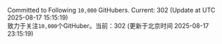 Committed to Following `10,000` GitHubers. Current: <!-- FOLLOWING_COUNT -->302<!-- FOLLOWING_COUNT --> (Update at UTC <!-- LAST_UPDATED -->2025-08-17 15:15:19<!-- LAST_UPDATED -->)<br>
致力于关注`10,000`个GitHuber。当前：<!-- FOLLOWING_COUNT -->302<!-- FOLLOWING_COUNT --> (更新于北京时间 <!-- LAST_UPDATED_CST -->2025-08-17 23:15:19<!-- LAST_UPDATED_CST -->)
